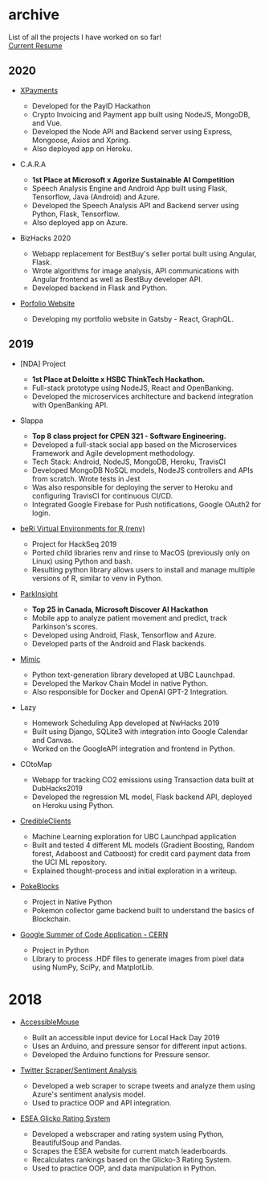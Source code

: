 # archive
List of all the projects I have worked on so far!  
[Current Resume](https://docs.google.com/document/d/19CmidkIFOCw47pHSw7G0jXIKaB4kzFZiZvaDvekTawE/edit?usp=sharing)
## 2020
* [XPayments](https://devpost.com/software/xpayments-me)
  - Developed for the PayID Hackathon
  - Crypto Invoicing and Payment app built using NodeJS, MongoDB, and Vue. 
  - Developed the Node API and Backend server using Express, Mongoose, Axios and Xpring.
  - Also deployed app on Heroku. 

* C.A.R.A 
  - **1st Place at Microsoft x Agorize Sustainable AI Competition**
  - Speech Analysis Engine and Android App built using Flask, Tensorflow, Java (Android) and Azure. 
  - Developed the Speech Analysis API and Backend server using Python, Flask, Tensorflow.
  - Also deployed app on Azure. 
  
* BizHacks 2020
  - Webapp replacement for BestBuy's seller portal built using Angular, Flask.
  - Wrote algorithms for image analysis, API communications with Angular frontend as well as BestBuy developer API. 
  - Developed backend in Flask and Python. 

* [Porfolio Website](https://r614.github.io)
  - Developing my portfolio website in Gatsby - React, GraphQL. 
  
## 2019
* [NDA] Project
  - **1st Place at Deloitte x HSBC ThinkTech Hackathon.**
  - Full-stack prototype using NodeJS, React and OpenBanking. 
  - Developed the microservices architecture and backend integration with OpenBanking API. 
  
* Slappa
  - **Top 8 class project for CPEN 321 - Software Engineering.**
  - Developed a full-stack social app based on the Microservices Framework and Agile development methodology.
  - Tech Stack: Android, NodeJS, MongoDB, Heroku, TravisCI
  - Developed MongoDB NoSQL models, NodeJS controllers and APIs from scratch. Wrote tests in Jest 
  - Was also responsible for deploying the server to Heroku and configuring TravisCI for continuous CI/CD. 
  - Integrated Google Firebase for Push notifications, Google OAuth2 for login.

* [beRi Virtual Environments for R (renv)](https://github.com/datasnakes/renv) 
  - Project for HackSeq 2019
  - Ported child libraries renv and rinse to MacOS (previously only on Linux) using Python and bash.
  - Resulting python library allows users to install and manage multiple versions of R, similar to venv in Python. 

* [ParkInsight](https://github.com/parkinsight/parkinsight)
  - **Top 25 in Canada, Microsoft Discover AI Hackathon**
  - Mobile app to analyze patient movement and predict, track Parkinson's scores.
  - Developed using Android, Flask, Tensorflow and Azure.
  - Developed parts of the Android and Flask backends.

* [Mimic](https://github.com/ubclaunchpad/mimic)
  - Python text-generation library developed at UBC Launchpad. 
  - Developed the Markov Chain Model in native Python. 
  - Also responsible for Docker and OpenAI GPT-2 Integration. 
  
* Lazy
  - Homework Scheduling App developed at NwHacks 2019
  - Built using Django, SQLite3 with integration into Google Calendar and Canvas. 
  - Worked on the GoogleAPI integration and frontend in Python. 

* COtoMap
  - Webapp for tracking CO2 emissions using Transaction data built at DubHacks2019
  - Developed the regression ML model, Flask backend API, deployed on Heroku using Python. 

* [CredibleClients](https://github.com/r614/credible-clients)
  - Machine Learning exploration for UBC Launchpad application
  - Built and tested 4 different ML models (Gradient Boosting, Random forest, Adaboost and Catboost) for credit card payment data from the UCI ML repository. 
  - Explained thought-process and initial exploration in a writeup. 

* [PokeBlocks](https://github.com/r614/PokeBlocks)
  - Project in Native Python 
  - Pokemon collector game backend built to understand the basics of Blockchain. 

* [Google Summer of Code Application - CERN](https://github.com/r614/gsoc_eval)
  - Project in Python 
  - Library to process .HDF files to generate images from pixel data using NumPy, SciPy, and MatplotLib. 

# 2018

* [AccessibleMouse](https://github.com/r614/AccessibleMouse)
  - Built an accessible input device for Local Hack Day 2019
  - Uses an Arduino, and pressure sensor for different input actions.
  - Developed the Arduino functions for Pressure sensor. 

* [Twitter Scraper/Sentiment Analysis](https://github.com/r614/sentiment-analysis-ui)
  - Developed a web scraper to scrape tweets and analyze them using Azure's sentiment analysis model.
  - Used to practice OOP and API integration.
  
* [ESEA Glicko Rating System](https://github.com/r614/Glicko-Rating-System-ESEA)
  - Developed a webscraper and rating system using Python, BeautifulSoup and Pandas.
  - Scrapes the ESEA website for current match leaderboards.
  - Recalculates rankings based on the Glicko-3 Rating System.
  - Used to practice OOP, and data manipulation in Python. 
